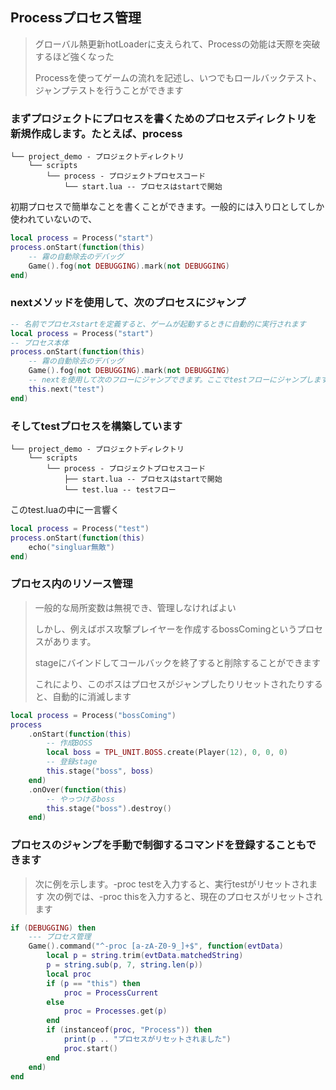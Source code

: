 ## Processプロセス管理

> グローバル熱更新hotLoaderに支えられて、Processの効能は天際を突破するほど強くなった
>
> Processを使ってゲームの流れを記述し、いつでもロールバックテスト、ジャンプテストを行うことができます

### まずプロジェクトにプロセスを書くためのプロセスディレクトリを新規作成します。たとえば、process

```
└── project_demo - プロジェクトディレクトリ
    └── scripts
        └── process - プロジェクトプロセスコード
            └── start.lua -- プロセスはstartで開始
```

初期プロセスで簡単なことを書くことができます。一般的には入り口としてしか使われていないので、

```lua
local process = Process("start")
process.onStart(function(this)
    -- 霧の自動除去のデバッグ
    Game().fog(not DEBUGGING).mark(not DEBUGGING)
end)
```

### nextメソッドを使用して、次のプロセスにジャンプ

```lua
-- 名前でプロセスstartを定義すると、ゲームが起動するときに自動的に実行されます
local process = Process("start")
-- プロセス本体
process.onStart(function(this)
    -- 霧の自動除去のデバッグ
    Game().fog(not DEBUGGING).mark(not DEBUGGING)
    -- nextを使用して次のフローにジャンプできます。ここでtestフローにジャンプします
    this.next("test")
end)
```

### そしてtestプロセスを構築しています

```
└── project_demo - プロジェクトディレクトリ
    └── scripts
        └── process - プロジェクトプロセスコード
            ├── start.lua -- プロセスはstartで開始
            └── test.lua -- testフロー
```

このtest.luaの中に一言響く

```lua
local process = Process("test")
process.onStart(function(this)
    echo("singluar無敵")
end)
```

### プロセス内のリソース管理

> 一般的な局所変数は無視でき、管理しなければよい
>
> しかし、例えばボス攻撃プレイヤーを作成するbossComingというプロセスがあります。
>
> stageにバインドしてコールバックを終了すると削除することができます
>
> これにより、このボスはプロセスがジャンプしたりリセットされたりすると、自動的に消滅します

```lua
local process = Process("bossComing")
process
    .onStart(function(this)
        -- 作成BOSS
        local boss = TPL_UNIT.BOSS.create(Player(12), 0, 0, 0)
        -- 登録stage
        this.stage("boss", boss)
    end)
    .onOver(function(this)
        -- やっつけるboss
        this.stage("boss").destroy()
    end)
```

### プロセスのジャンプを手動で制御するコマンドを登録することもできます

>次に例を示します。-proc testを入力すると、実行testがリセットされます
>次の例では、-proc thisを入力すると、現在のプロセスがリセットされます

```lua
if (DEBUGGING) then
    --- プロセス管理
    Game().command("^-proc [a-zA-Z0-9_]+$", function(evtData)
        local p = string.trim(evtData.matchedString)
        p = string.sub(p, 7, string.len(p))
        local proc
        if (p == "this") then
            proc = ProcessCurrent
        else
            proc = Processes.get(p)
        end
        if (instanceof(proc, "Process")) then
            print(p .. "プロセスがリセットされました")
            proc.start()
        end
    end)
end
```
